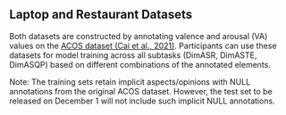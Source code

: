 ## Laptop and Restaurant Datasets

Both datasets are constructed by annotating valence and arousal (VA) values on the [ACOS dataset (Cai et al., 2021)](https://github.com/NUSTM/ACOS). Participants can use these datasets for model training across all subtasks (DimASR, DimASTE, DimASQP) based on different combinations of the annotated elements.  

Note: The training sets retain implicit aspects/opinions with NULL annotations from the original ACOS dataset. However, the test set to be released on December 1 will not include such implicit NULL annotations.  
